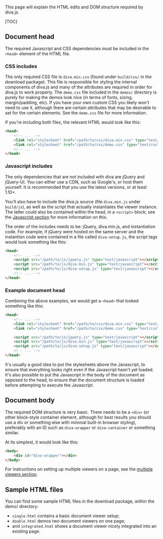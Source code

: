This page will explain the HTML edits and DOM structure required by diva.js.

[TOC]

Document head
-------------

The required Javascript and CSS dependencies must be included in the `<head>`
element of the HTML file.

### CSS includes

The only required CSS file is `diva.min.css` (found under `build/css/` in the
download package). This file is responsible for styling the internal components
of diva.js and many of the attributes are required in order for diva.js to work
properly. The `demo.css` file included in the `demos/` directory is purely for
making the demos look nice (in terms of fonts, sizing, margin/padding, etc). If
you have your own custom CSS you likely won't need to use it, although there
are certain attributes that may be desirable to set for the certain elements.
See the `demo.css` file for more information.

If you're including both files, the relevant HTML would look like this:

```html
<head>
    <!-- ... -->
    <link rel="stylesheet" href="/path/to/css/diva.min.css" type="text/css" />
    <link rel="stylesheet" href="/path/to/css/demo.css" type="text/css" />
    <!-- ... -->
</head>
```

### Javascript includes

The only dependencies that are not included with diva are jQuery and jQuery-UI.
You can either use a CDN, such as Google's, or host them yourself. It is
recommended that you use the latest versions, or at least 1.10+.

You'll also have to include the diva.js source (file `diva.min.js` under
`build/js`), as well as the script that actually instantiates the viewer
instance. The latter could also be contained within the head, in a `<script>`
block; see the [Javascript section](javascript) for more information on this.

The order of the includes needs to be: jQuery, diva.min.js, and instantiation
code. For example, if jQuery were hosted on the same server and the instantion code
were contained in a file called `diva-setup.js`, the script tags would look
something like this:

```html
<head>
    <!-- ... -->
    <script src="/path/to/js/jquery.js" type="text/javascript"></script>
    <script src="/path/to/js/diva.min.js" type="text/javascript"></script>
    <script src="/path/to/js/diva-setup.js" type="text/javascript"></script>
    <!-- ... -->
</head>
```

### Example document head

Combining the above examples, we would get a `<head>` that looked something
like this:

```html
<head>
    <!-- ... -->
    <link rel="stylesheet" href="/path/to/css/diva.min.css" type="text/css" />
    <link rel="stylesheet" href="/path/to/css/demo.css" type="text/css" />

    <script src="/path/to/js/jquery.js" type="text/javascript"></script>
    <script src="/path/to/js/diva.min.js" type="text/javascript"></script>
    <script src="/path/to/js/diva-setup.js" type="text/javascript"></script>
    <!-- ... -->
</head>
```

It's usually a good idea to put the stylesheets above the Javascript, to ensure
that everything looks right even if the Javascript hasn't yet loaded. It's also
possible to put the Javascript in the body of the document as opposed to the
head, to ensure that the document structure is loaded before attempting to
execute the Javascript.

Document body
-------------

The required DOM structure is very basic. There needs to be a `<div>` (or other
block-style container element, although for best results you should use a div
or something else with minimal built-in browser styling), preferably with an ID
such as `diva-wrapper` or `diva-container` or something similar.

At its simplest, it would look like this:

```html
<body>
    <div id="diva-wrapper"></div>
</body>
```

For instructions on setting up multiple viewers on a page, see the
[multiple viewers section](multiple-viewers).

Sample HTML files
-----------------

You can find some sample HTML files in the download package, within the demo/
directory:

* `single.html` contains a basic document viewer setup;
* `double.html` demos two document viewers on one page;
* and `integrated.html` shows a document viewer nicely integrated into an
  existing page.
